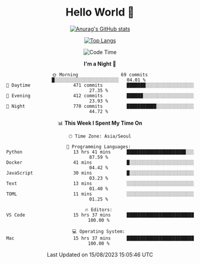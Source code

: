 <div align="center">

# Hello World 👋

[![Anurag's GitHub stats](https://github-readme-stats.vercel.app/api?username=taeho0888&show_icons=true&theme=dracula)](https://github.com/anuraghazra/github-readme-stats)

[![Top Langs](https://github-readme-stats.vercel.app/api/top-langs/?username=taeho0888&theme=dracula)](https://github.com/anuraghazra/github-readme-stats)
<!--
**taeho0888/taeho0888** is a ✨ _special_ ✨ repository because its `README.md` (this file) appears on your GitHub profile.

<!--START_SECTION:waka-->
![Code Time](http://img.shields.io/badge/Code%20Time-211%20hrs%2040%20mins-blue)

**I'm a Night 🦉** 

```text
🌞 Morning                69 commits          █░░░░░░░░░░░░░░░░░░░░░░░░   04.01 % 
🌆 Daytime                471 commits         ███████░░░░░░░░░░░░░░░░░░   27.35 % 
🌃 Evening                412 commits         ██████░░░░░░░░░░░░░░░░░░░   23.93 % 
🌙 Night                  770 commits         ███████████░░░░░░░░░░░░░░   44.72 % 
```


📊 **This Week I Spent My Time On** 

```text
🕑︎ Time Zone: Asia/Seoul

💬 Programming Languages: 
Python                   13 hrs 41 mins      ██████████████████████░░░   87.59 % 
Docker                   41 mins             █░░░░░░░░░░░░░░░░░░░░░░░░   04.42 % 
JavaScript               30 mins             █░░░░░░░░░░░░░░░░░░░░░░░░   03.23 % 
Text                     13 mins             ░░░░░░░░░░░░░░░░░░░░░░░░░   01.40 % 
TOML                     11 mins             ░░░░░░░░░░░░░░░░░░░░░░░░░   01.25 % 

🔥 Editors: 
VS Code                  15 hrs 37 mins      █████████████████████████   100.00 % 

💻 Operating System: 
Mac                      15 hrs 37 mins      █████████████████████████   100.00 % 
```


 Last Updated on 15/08/2023 15:05:46 UTC
<!--END_SECTION:waka-->
</div>
